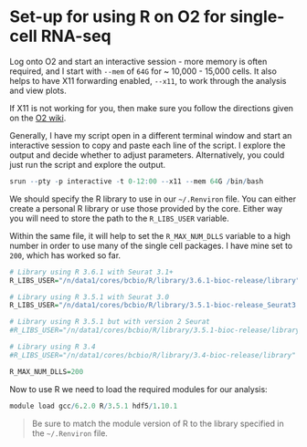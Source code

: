 # Set-up for using R on O2 for single-cell RNA-seq

Log onto O2 and start an interactive session - more memory is often required, and I start with `--mem` of `64G` for ~ 10,000 - 15,000 cells. It also helps to have X11 forwarding enabled, `--x11`, to work through the analysis and view plots.

If X11 is not working for you, then make sure you follow the directions given on the [O2 wiki](https://wiki.rc.hms.harvard.edu/display/O2/Using+X11+Applications+Remotely).

Generally, I have my script open in a different terminal window and start an interactive session to copy and paste each line of the script. I explore the output and decide whether to adjust parameters. Alternatively, you could just run the script and explore the output.

```r
srun --pty -p interactive -t 0-12:00 --x11 --mem 64G /bin/bash
```

We should specify the R library to use in our `~/.Renviron` file. You can either create a personal R library or use those provided by the core. Either way you will need to store the path to the `R_LIBS_USER` variable. 

Within the same file, it will help to set the `R_MAX_NUM_DLLS` variable to a high number in order to use many of the single cell packages. I have mine set to `200`, which has worked so far.

```r
# Library using R 3.6.1 with Seurat 3.1+
R_LIBS_USER="/n/data1/cores/bcbio/R/library/3.6.1-bioc-release/library"

# Library using R 3.5.1 with Seurat 3.0
R_LIBS_USER="/n/data1/cores/bcbio/R/library/3.5.1-bioc-release_Seurat3.0"

# Library using R 3.5.1 but with version 2 Seurat
#R_LIBS_USER="/n/data1/cores/bcbio/R/library/3.5.1-bioc-release/library"

# Library using R 3.4
#R_LIBS_USER="/n/data1/cores/bcbio/R/library/3.4-bioc-release/library"

R_MAX_NUM_DLLS=200
```

Now to use R we need to load the required modules for our analysis:

```r
module load gcc/6.2.0 R/3.5.1 hdf5/1.10.1
```

> Be sure to match the module version of R to the library specified in the `~/.Renviron` file.
